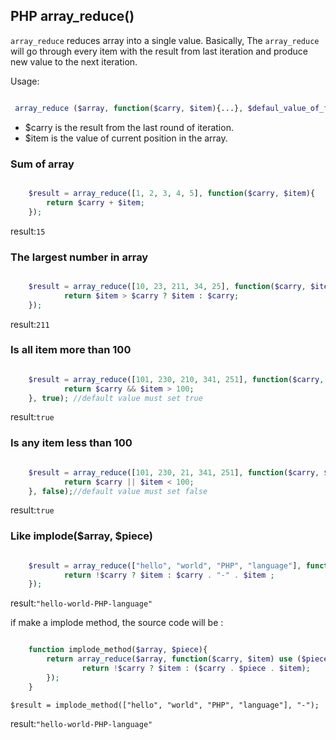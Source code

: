 ## PHP array_reduce()

```array_reduce``` reduces array into a single value. Basically, The ```array_reduce``` will go through every item with the result from last iteration and produce new value to the next iteration.

Usage:

```php

 array_reduce ($array, function($carry, $item){...}, $defaul_value_of_first_carry)

```

- $carry is the result from the last round of iteration.
- $item is the value of current position in the array.

### Sum of array

```php

    $result = array_reduce([1, 2, 3, 4, 5], function($carry, $item){
        return $carry + $item;
    });

```

result:```15```

### The largest number in array

```php

    $result = array_reduce([10, 23, 211, 34, 25], function($carry, $item){
            return $item > $carry ? $item : $carry;
    });

```

result:```211```


### Is all item more than 100

```php

    $result = array_reduce([101, 230, 210, 341, 251], function($carry, $item){
            return $carry && $item > 100;
    }, true); //default value must set true

```

result:```true```

### Is any item less than 100

```php

    $result = array_reduce([101, 230, 21, 341, 251], function($carry, $item){
            return $carry || $item < 100;
    }, false);//default value must set false

```

result:```true```

### Like implode($array, $piece)

```php

    $result = array_reduce(["hello", "world", "PHP", "language"], function($carry, $item){
            return !$carry ? $item : $carry . "-" . $item ;
    });

```

result:```"hello-world-PHP-language"```

if make a implode method, the source code will be :

```php

    function implode_method($array, $piece){
        return array_reduce($array, function($carry, $item) use ($piece) {
                return !$carry ? $item : ($carry . $piece . $item);
        });
    }

```

    $result = implode_method(["hello", "world", "PHP", "language"], "-");

result:```"hello-world-PHP-language"```
